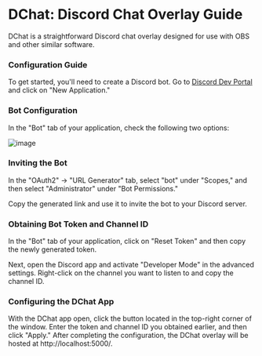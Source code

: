 # DChat: Discord Chat Overlay Guide
DChat is a straightforward Discord chat overlay designed for use with OBS and other similar software.

### Configuration Guide
To get started, you'll need to create a Discord bot. Go to [Discord Dev Portal](https://discord.com/developers/applications) and click on "New Application."

### Bot Configuration
In the "Bot" tab of your application, check the following two options:

![image](https://github.com/ArlesonLeandro/DChat/assets/54123341/495a1dab-40e3-440d-8ea7-70b0b6f30bbc)

### Inviting the Bot
In the "OAuth2" -> "URL Generator" tab, select "bot" under "Scopes," and then select "Administrator" under "Bot Permissions."

Copy the generated link and use it to invite the bot to your Discord server.

### Obtaining Bot Token and Channel ID
In the "Bot" tab of your application, click on "Reset Token" and then copy the newly generated token.

Next, open the Discord app and activate "Developer Mode" in the advanced settings. Right-click on the channel you want to listen to and copy the channel ID.

### Configuring the DChat App
With the DChat app open, click the button located in the top-right corner of the window. Enter the token and channel ID you obtained earlier, and then click "Apply."
After completing the configuration, the DChat overlay will be hosted at http://localhost:5000/.
